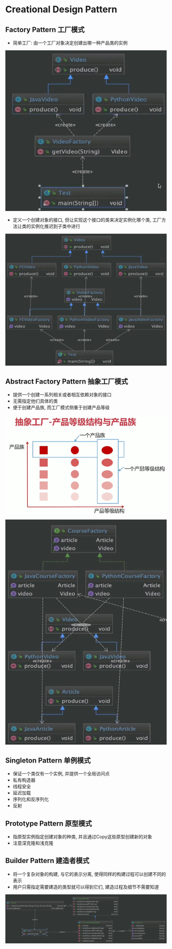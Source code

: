 # Creational Design Pattern

## Factory Pattern 工厂模式

* 简单工厂: 由一个工厂对象决定创建出哪一种产品类的实例

![](../.gitbook/assets/image%20%2830%29.png)

* 定义一个创建对象的接口, 但让实现这个接口的类来决定实例化哪个类, 工厂方法让类的实例化推迟到子类中进行

![](../.gitbook/assets/image%20%2834%29.png)

## Abstract Factory Pattern 抽象工厂模式

* 提供一个创建一系列相关或者相互依赖对象的接口
* 无需指定他们具体的类
* 便于创建产品族, 而工厂模式侧重于创建产品等级

![](../.gitbook/assets/image%20%282%29.png)

![](../.gitbook/assets/image%20%284%29.png)

## Singleton Pattern 单例模式

* 保证一个类仅有一个实例, 并提供一个全局访问点
* 私有构造器
* 线程安全
* 延迟加载
* 序列化和反序列化
* 反射

## Prototype Pattern 原型模式

* 指原型实例指定创建对象的种类, 并且通过Copy这些原型创建新的对象
* 注意深克隆和浅克隆

## Builder Pattern 建造者模式

* 将一个复杂对象的构建, 与它的表示分离, 使得同样的构建过程可以创建不同的表示
* 用户只需指定需要建造的类型就可以得到它们, 建造过程及细节不需要知道

![](../.gitbook/assets/image%20%2822%29.png)

